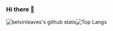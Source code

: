 ### Hi there 👋
![kelvinleaves's github stats](https://github-readme-stats.vercel.app/api?username=kelvinleaves&theme=graywhite&count_private=true&show_icons=true&line_height=40)![Top Langs](https://github-readme-stats.vercel.app/api/top-langs/?username=kelvinleaves&theme=graywhite)
<!--
**kelvinleaves/kelvinleaves** is a ✨ _special_ ✨ repository because its `README.md` (this file) appears on your GitHub profile.
Here are some ideas to get you started:
- 🔭 I’m currently working on ...
- 🌱 I’m currently learning ...
- 👯 I’m looking to collaborate on ...
- 🤔 I’m looking for help with ...
- 💬 Ask me about ...
- 📫 How to reach me: ...
- 😄 Pronouns: ...
- ⚡ Fun fact: ...
-->
